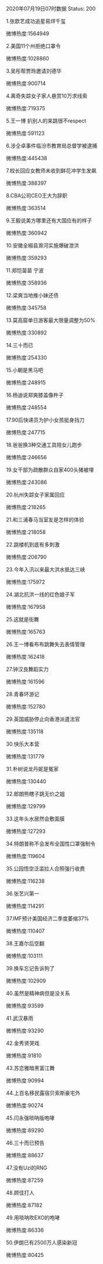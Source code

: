 2020年07月19日07时数据
Status: 200

1.张歆艺成功追星易烊千玺

微博热度:1564949

2.美国11个州拒绝口罩令

微博热度:1028860

3.吴彤帮贾玲邀请刘德华

微博热度:900714

4.离奇失踪女子家人悬赏10万求线索

微博热度:719375

5.王一博 扒别人的来跳很不respect

微博热度:591123

6.涉仝卓事件临汾市教育局总督学被逮捕

微博热度:445438

7.校长回应女教师未收到鲜花冲学生发飙

微博热度:388397

8.CBA公司CEO王大为辞职

微博热度:363514

9.王毅说美方哪里还有大国应有的样子

微博热度:360942

10.安徽全椒县滁河实施爆破泄洪

微博热度:359293

11.郑恺苗苗 宁波

微博热度:358936

12.梁爽当地推小妹还债

微博热度:345758

13.莫高窟单日游客最大限量调整为50%

微博热度:330892

14.三十而已

微博热度:254330

15.小朝是黑马吧

微博热度:248915

16.杨迪说郑爽膝盖像杵子

微博热度:248554

17.90后快递员为护小女孩挺身挡刀

微博热度:247715

18.爸爸换3种交通工具陪女儿跑步

微博热度:246656

19.女干部为疏散群众自家400头猪被埋

微博热度:243086

20.杭州失踪女子家属回应

微博热度:218265

21.和三浦春马当室友是怎样的体验

微博热度:218058

22.跳楼机到底有多刺激

微博热度:206790

23.今年入汛以来最大洪水抵达三峡

微博热度:175972

24.湖北抗洪一线的红色娘子军

微博热度:167958

25.这就是街舞

微博热度:165763

26.王一博看布布跳舞失去表情管理

微博热度:162418

27.钟汉良舞蹈实力

微博热度:161596

28.青春环游记

微博热度:152780

29.英国威胁停止向香港派遣法官

微博热度:135118

30.快乐大本营

微博热度:131779

31.朴树说龙丹妮是冤家

微博热度:130440

32.郎朗熊瞎子跳无价之姐

微博热度:129799

33.这年头水居然会敷面膜

微博热度:127293

34.特朗普称不会发布全国性口罩强制令

微博热度:119604

35.公园悟空泛滥拉人合照强行收费

微博热度:116238

36.张艺兴第一

微博热度:114291

37.IMF预计美国经济二季度萎缩37%

微博热度:110407

38.王嘉尔后空翻

微博热度:103111

39.换车忘记告诉狗了

微博热度:102909

40.虽然是精神病但是没关系

微博热度:93599

41.武汉暴雨

微博热度:93290

42.金秀贤哭戏

微博热度:91810

43.苏恋雅暗黑富江舞

微博热度:90994

44.上百名移民露宿贝索斯豪宅外

微博热度:90274

45.闫永强唢呐版咆哮

微博热度:89290

46.三十而已预告

微博热度:88637

47.没有Uzi的RNG

微博热度:87259

48.顾佳打人

微博热度:87182

49.用唢呐吹EXO的咆哮

微博热度:86336

50.伊朗已有2500万人感染新冠

微博热度:80425


